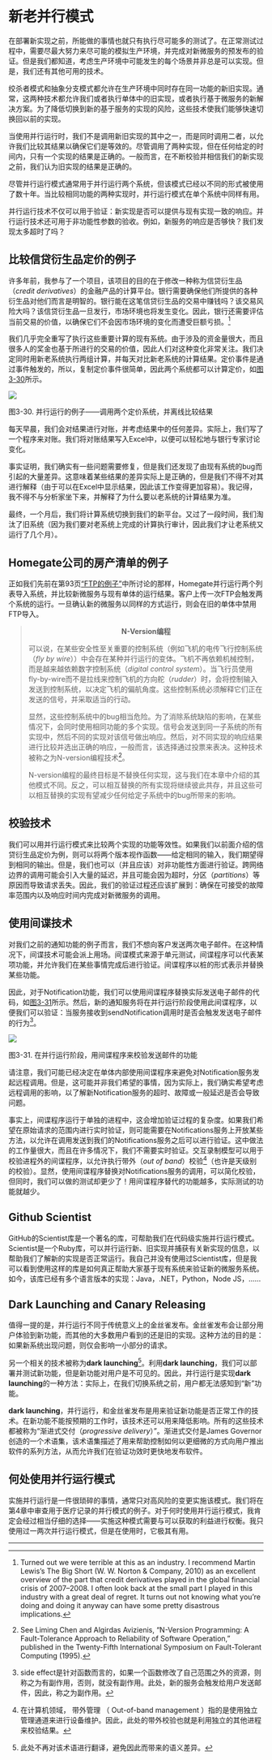 # 新老并行模式
在部署新实现之前，所能做的事情也就只有执行尽可能多的测试了。在正常测试过程中，需要尽最大努力来尽可能的模拟生产环境，并完成对新微服务的预发布的验证。但是我们都知道，考虑生产环境中可能发生的每个场景并非总是可以实现。但是，我们还有其他可用的技术。

绞杀者模式和抽象分支模式都允许在生产环境中同时存在同一功能的新旧实现。通常，这两种技术都允许我们或者执行单体中的旧实现，或者执行基于微服务的新解决方案。为了降低切换到新的基于服务的实现的风险，这些技术使我们能够快速切换回以前的实现。

当使用并行运行时，我们不是调用新旧实现的其中之一，而是同时调用二者，以允许我们比较其结果以确保它们是等效的。尽管调用了两种实现，但在任何给定的时间内，只有一个实现的结果是正确的。一般而言，在不断校验并相信我们的新实现之前，我们认为旧实现的结果是正确的。

尽管并行运行模式通常用于并行运行两个系统，但该模式已经以不同的形式被使用了数十年。当比较相同功能的两种实现时，并行运行模式在单个系统中同样有用。

并行运行技术不仅可以用于验证：新实现是否可以提供与现有实现一致的响应。并行运行技术还可用于非功能性参数的验收。例如，新服务的响应是否够快？我们发现太多超时了吗？

## 比较信贷衍生品定价的例子
许多年前，我参与了一个项目，该项目的目的在于修改一种称为信贷衍生品（*credit derivatives*）的金融产品的计算平台。银行需要确保他们所提供的各种衍生品对他们而言是明智的。银行能在这笔信贷衍生品的交易中赚钱吗？该交易风险大吗？该信贷衍生品一旦发行，市场环境也将发生变化。因此，银行还需要评估当前交易的价值，以确保它们不会因市场环境的变化而遭受巨额亏损。[^6]

我们几乎完全重写了执行这些重要计算的现有系统。由于涉及的资金量很大，而且很多人的奖金也基于所进行的交易的价值，因此人们对这种变化非常关注。我们决定同时用新老系统执行两组计算，并每天对比新老系统的计算结果。定价事件是通过事件触发的，所以，复制定价事件很简单，因此两个系统都可以计算定价，如[图3-30](#f330)所示。

![](../images/3_30.png)

<span id='f330'>图3-30</span>. 并行运行的例子——调用两个定价系统，并离线比较结果

每天早晨，我们会对结果进行对账，并考虑结果中的任何差异。实际上，我们写了一个程序来对账。我们将对账结果写入Excel中，以便可以轻松地与银行专家讨论变化。

事实证明，我们确实有一些问题需要修复，但是我们还发现了由现有系统的bug而引起的大量差异。这意味着某些结果的差异实际上是正确的，但是我们不得不对其进行解释（由于可以在Excel中显示结果，因此该工作变得更加容易）。我记得，我不得不与分析家坐下来，并解释了为什么要以老系统的计算结果为准。

最终，一个月后，我们将计算系统切换到我们的新平台。又过了一段时间，我们淘汰了旧系统（因为我们要对老系统上完成的计算执行审计，因此我们才让老系统又运行了几个月）。


## Homegate公司的房产清单的例子
正如我们先前在第93页[“FTP的例子”](Pattern_Strangler_Fig_Application.md#ftp协议的例子)中所讨论的那样，Homegate并行运行两个列表导入系统，并比较新微服务与现有单体的运行结果。客户上传一次FTP会触发两个系统的运行。一旦确认新的微服务以同样的方式运行，则会在旧的单体中禁用FTP导入。

> **<div align="center">N-Version编程</div>**
> 
> 可以说，在某些安全性至关重要的控制系统（例如飞机的电传飞行控制系统（*fly by wire*））中会存在某种并行运行的变体。飞机不再依赖机械控制，而是越来越依赖数字控制系统（*digital control system*）。当飞行员使用fly-by-wire而不是拉线来控制飞机的方向舵（*rudder*）时，会将控制输入发送到控制系统，以决定飞机的偏航角度。这些控制系统必须解释它们正在发送的信号，并采取适当的行动。
>
> 显然，这些控制系统中的bug相当危险。为了消除系统缺陷的影响，在某些情况下，会同时使用相同功能的多个实现。信号会发送到同一子系统的所有实现中，然后不同的实现对该信号做出响应。然后，对不同实现的响应结果进行比较并选出正确的响应，一般而言，该选择通过投票来表决。这种技术被称之为N-version编程技术[^7]。
>
> N-version编程的最终目标是不替换任何实现，这与我们在本章中介绍的其他模式不同。反之，可以相互替换的所有实现将继续彼此共存，并且这些可以相互替换的实现有望减少任何给定子系统中的bug所带来的影响。

## 校验技术
我们可以用并行运行模式来比较两个实现的功能等效性。如果我们以前面介绍的信贷衍生品定价为例，则可以将两个版本视作函数——给定相同的输入，我们期望得到相同的输出。但是，我们也可以（并且应该）对非功能性方面进行验证。跨网络边界的调用可能会引入大量的延迟，并且可能会因为超时，分区（*partitions*）等原因而导致请求丢失。因此，我们的验证过程还应该扩展到：确保在可接受的故障率范围内以及响应时间内完成对新微服务的调用。

## 使用间谍技术
对我们之前的通知功能的例子而言，我们不想向客户发送两次电子邮件。在这种情况下，间谍技术可能会派上用场。间谍模式来源于单元测试，间谍程序可以代表某项功能，并允许我们在某些事情完成后进行验证。间谍程序以桩的形式表示并替换某些功能。

因此，对于Notification功能，我们可以使用间谍程序替换实际发送电子邮件的代码，如[图3-31](#f331)所示。然后，新的通知服务将在并行运行阶段使用此间谍程序，以便我们可以验证：当服务接收到sendNotification调用时是否会触发发送电子邮件的行为[^译注1]。

![](../images/3_31.png)

<span id='f331'>图3-31</span>. 在并行运行阶段，用间谍程序来校验发送邮件的功能

请注意，我们可能已经决定在单体内部使用间谍程序来避免对Notification服务发起远程调用。但是，这可能并非我们希望的事情，因为实际上，我们确实希望考虑远程调用的影响，以了解新Notification服务的超时、故障或一般延迟是否会导致问题。

事实上，间谍程序运行于单独的进程中，这会增加验证过程的复杂度。如果我们希望在原始请求的范围内进行实时验证，则可能需要在Notifications服务上开放某些方法，以允许在调用发送到我们的Notifications服务之后可以进行验证。这中做法的工作量很大，而且在许多情况下，我们不需要实时验证。交互录制模型可以用于校验进程外的间谍程序，以允许执行带外（*out of band*）校验[^译注2]（也许是天级别的校验）。显然，使用间谍程序替换对Notifications服务的调用，可以简化校验，但同时，我们可以做的测试却更少了！用间谍程序替代的功能越多，实际测试的功能就越少。

## Github Scientist
GitHub的Scientist库是一个著名的库，可帮助我们在代码级实施并行运行模式。Scientist是一个Ruby库，可以并行运行新、旧实现并捕获有关新实现的信息，以帮助我们了解新的实现是否正常运行。我自己并没有使用过Scientist库，但是我可以看到使用这样的库是如何真正帮助大家基于现有系统来验证新的微服务系统。如今，该库已经有多个语言版本的实现：Java，.NET，Python，Node JS，……

## Dark Launching and Canary Releasing
值得一提的是，并行运行不同于传统意义上的金丝雀发布。金丝雀发布会让部分用户体验到新功能，而其他的大多数用户看到的还是旧的实现。这种方法的目的是：如果新系统出现问题，则仅会影响一小部分的请求。

另一个相关的技术被称为**dark launching**[^译注3]。利用**dark launching**，我们可以部署并测试新功能，但是新功能对用户是不可见的。因此，并行运行是实现**dark launching**的一种方法：实际上，在我们切换系统之前，用户都无法感知到“新”功能。

**dark launching**，并行运行，和金丝雀发布是用来验证新功能是否正常工作的技术。在新功能不能按预期的工作时，该技术还可以用来降低影响。所有的这些技术都被称为“渐进式交付（*progressive delivery*）”。渐进式交付是James Governor创造的一个术语集，该术语集描述了用来帮助控制如何以更细微的方式向用户推出软件的系列方法，从而允许我们在验证功效时更快地发布软件。

## 何处使用并行运行模式
实施并行运行是一件很琐碎的事情，通常只对高风险的变更实施该模式。我们将在第4章中审查用于医疗记录的并行模式的例子。对于何时使用并行运行模式，我肯定会经过相当仔细的选择——实施这种模式需要与可以获取的利益进行权衡。我只使用过一两次并行运行模式，但是在使用时，它极其有用。

---
[^6]: Turned out we were terrible at this as an industry. I recommend Martin Lewis’s The Big Short (W. W. Norton & Company, 2010) as an excellent overview of the part that credit derivatives played in the global financial crisis of 2007–2008. I often look back at the small part I played in this industry with a great deal of regret. It turns out not knowing what you’re doing and doing it anyway can have some pretty disastrous implications.
[^7]: See Liming Chen and Algirdas Avizienis, “N-Version Programming: A Fault-Tolerance Approach to Reliability of Software Operation,” published in the Twenty-Fifth International Symposium on Fault-Tolerant Computing (1995).

[^译注1]: side effect是针对函数而言的，如果一个函数修改了自己范围之外的资源，则称之为有副作用，否则，就没有副作用。此处，新的服务会触发给用户发送邮件，因此，称之为副作用。
[^译注2]: 在计算机领域， 带外管理 （ Out-of-band management ）指的是使用独立管理通道来进行设备维护。因此，此处的带外校验也就是利用独立的其他进程来校验结果。
[^译注3]: 此处不再对该术语进行翻译，避免因此而带来的语义差异。

